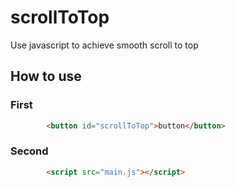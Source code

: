 # scrollToTop
Use javascript to achieve smooth scroll to top

## How to use

### First
```html
        <button id="scrollToTop">button</button>
```
### Second
```html
        <script src="main.js"></script>
```

